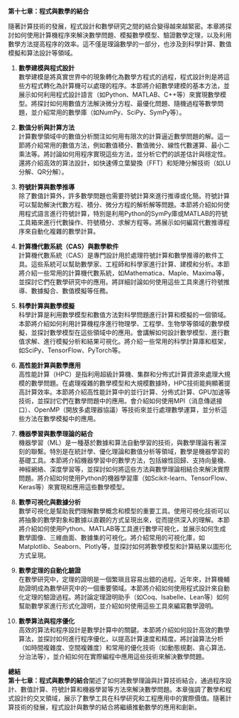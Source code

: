 **第十七章：程式與數學的結合**

隨著計算技術的發展，程式設計和數學研究之間的結合變得越來越緊密。本章將探討如何使用計算機程序來解決數學問題、模擬數學模型、驗證數學定理，以及利用數學方法提高程序的效率。這不僅是理論數學的一部分，也涉及到科學計算、數值模擬和算法設計等領域。

1. **數學建模與程式設計**  
   數學建模是將真實世界中的現象轉化為數學方程式的過程，程式設計則是將這些方程式轉化為計算機可以處理的程序。本節將介紹數學建模的基本方法，並展示如何利用程式設計語言（如Python、MATLAB、C++等）來實現數學模型。將探討如何用數值方法解決微分方程、最優化問題、隨機過程等數學問題，並介紹常用的數學庫（如NumPy、SciPy、SymPy等）。

2. **數值分析與計算方法**  
   計算數學領域中的數值分析關注如何用有限次的計算逼近數學問題的解。這一節將介紹常用的數值方法，例如數值積分、數值微分、線性代數運算、最小二乘法等。將討論如何用程序實現這些方法，並分析它們的誤差估計與穩定性。還將介紹高效的算法設計，如快速傅立葉變換（FFT）和矩陣分解技術（如LU分解、QR分解）。

3. **符號計算與數學推導**  
   除了數值計算外，許多數學問題也需要符號計算來進行推導或化簡。符號計算可以幫助解決代數方程、積分、微分方程的解析解等問題。本節將介紹如何使用程式語言進行符號計算，特別是利用Python的SymPy庫或MATLAB的符號工具箱來進行代數操作、符號積分、求解方程等。將展示如何編寫代數推導程序來自動化複雜的數學計算。

4. **計算機代數系統（CAS）與數學軟件**  
   計算機代數系統（CAS）是專門設計用於處理符號計算和數學推導的軟件工具。這些系統可以幫助數學家、工程師和科學家進行計算、建模和分析。本節將介紹一些常用的計算機代數系統，如Mathematica、Maple、Maxima等，並探討它們在數學研究中的應用。將詳細討論如何使用這些工具來進行符號推導、數據擬合、數值模擬等任務。

5. **科學計算與數學模擬**  
   科學計算是利用數學模型和數值方法對科學問題進行計算和模擬的一個領域。本節將介紹如何利用計算機程序進行物理學、工程學、生物學等領域的數學模擬，並探討數學模型在這些領域中的應用。會講解如何設計數學模型、進行數值求解、進行模擬分析和結果可視化。將介紹一些常用的科學計算庫和框架，如SciPy、TensorFlow、PyTorch等。

6. **高性能計算與數學應用**  
   高性能計算（HPC）是指利用超級計算機、集群和分佈式計算資源來處理大規模的數學問題。在處理複雜的數學模型和大規模數據時，HPC技術能夠顯著提高計算效率。本節將介紹高性能計算中的並行計算、分佈式計算、GPU加速等技術，並探討它們在數學問題中的應用。會介紹如何使用MPI（消息傳遞接口）、OpenMP（開放多處理器協議）等技術來並行處理數學運算，並分析這些方法在數學模擬中的應用。

7. **機器學習與數學理論的結合**  
   機器學習（ML）是一種基於數據和算法自動學習的技術，與數學理論有著深刻的聯繫。特別是在統計學、優化理論和數值分析等領域，數學是機器學習的基礎工具。本節將介紹機器學習中的數學方法，包括線性回歸、支持向量機、神經網絡、深度學習等，並探討如何將這些方法與數學理論相結合來解決實際問題。將介紹如何使用Python的機器學習庫（如Scikit-learn、TensorFlow、Keras等）來實現和應用這些數學模型。

8. **數學可視化與數據分析**  
   數學可視化是幫助我們理解數學概念和模型的重要工具。使用可視化技術可以將抽象的數學對象和數據以直觀的方式呈現出來，從而提供深入的理解。本節將介紹如何使用Python、MATLAB等工具進行數學可視化，並展示如何生成數學圖像、三維曲面、數據集的可視化。將介紹常用的可視化庫，如Matplotlib、Seaborn、Plotly等，並探討如何將數學模型和計算結果以圖形化方式呈現。

9. **數學定理的自動化驗證**  
   在數學研究中，定理的證明是一個繁瑣且容易出錯的過程。近年來，計算機輔助證明成為數學研究中的一個重要領域。本節將介紹如何使用程式設計來自動化定理的驗證過程。將討論定理證明助手（如Coq、Isabelle、Lean等）如何幫助數學家進行形式化證明，並介紹如何使用這些工具來編寫數學證明。

10. **數學算法與程序優化**  
    高效的算法和程序設計是數學計算中的關鍵。本節將介紹如何設計高效的數學算法，並探討如何進行程序優化，以提高計算速度和精度。將討論算法分析（如時間複雜度、空間複雜度）和常用的優化技術（如動態規劃、貪心算法、分治法等），並介紹如何在實際編程中應用這些技術來解決數學問題。

**總結**  
**第十七章：程式與數學的結合**闡述了如何將數學理論與計算技術結合，通過程序設計、數值計算、符號計算和機器學習等方法來解決數學問題。本章強調了數學和程式設計的交叉領域，展示了數學工具在科學研究和工程應用中的實際價值。隨著計算技術的發展，程式設計與數學的結合將繼續推動數學的應用和創新。